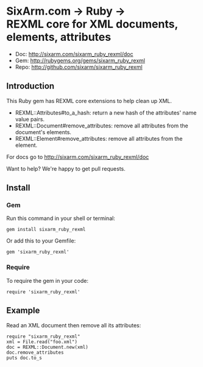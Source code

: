 # SixArm.com → Ruby → <br> REXML core for XML documents, elements, attributes

* Doc: <http://sixarm.com/sixarm_ruby_rexml/doc>  
* Gem: <http://rubygems.org/gems/sixarm_ruby_rexml>
* Repo: <http://github.com/sixarm/sixarm_ruby_rexml>  
<!--HEADER-SHUT-->


## Introduction

This Ruby gem has REXML core extensions to help clean up XML.

  * REXML::Attributes#to_a_hash: return a new hash of the attributes' name value pairs.
  * REXML::Document#remove_attributes: remove all attributes from the document's elements.
  * REXML::Element#remove_attributes: remove all attributes from the element.

For docs go to <http://sixarm.com/sixarm_ruby_rexml/doc>

Want to help? We're happy to get pull requests.


<!--INSTALL-OPEN-->

## Install

### Gem

Run this command in your shell or terminal:

    gem install sixarm_ruby_rexml

Or add this to your Gemfile:

    gem 'sixarm_ruby_rexml'

### Require

To require the gem in your code:

    require 'sixarm_ruby_rexml'

<!--INSTALL-SHUT-->


## Example

Read an XML document then remove all its attributes:

    require "sixarm_ruby_rexml"
    xml = File.read("foo.xml")
    doc = REXML::Document.new(xml)
    doc.remove_attributes
    puts doc.to_s
